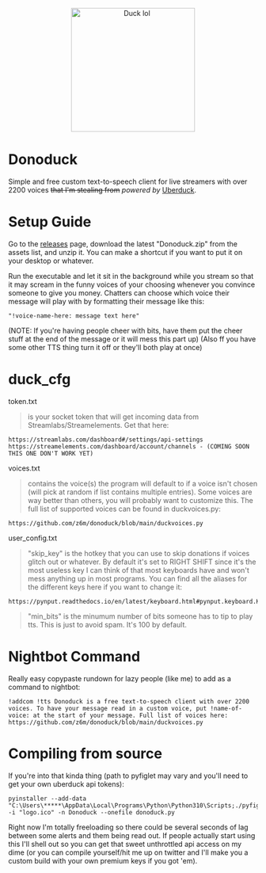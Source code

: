 <p align="center">
    <img width="250" src="https://user-images.githubusercontent.com/58152411/169162076-17c98ab8-d4e4-429f-8fc9-7e89b5f96342.png" alt="Duck lol">
</p>

# Donoduck
Simple and free custom text-to-speech client for live streamers with over 2200 voices ~~that I'm stealing from~~ <em>powered by</em> [Uberduck](https://uberduck.ai/).

    
    
# Setup Guide
Go to the [releases](https://github.com/z6m/donoduck/releases) page, download the latest "Donoduck.zip" from the assets list, and unzip it. You can make a shortcut if you want to put it on your desktop or whatever.

Run the executable and let it sit in the background while you stream so that it may scream in the funny voices of your choosing whenever you convince someone to give you money. Chatters can choose which voice their message will play with by formatting their message like this:

    "!voice-name-here: message text here" 

(NOTE: If you're having people cheer with bits, have them put the cheer stuff at the end of the message or it will mess this part up)
(Also ff you have some other TTS thing turn it off or they'll both play at once)

# duck_cfg
token.txt 
> is your socket token that will get incoming data from Streamlabs/Streamelements. Get that here:

    https://streamlabs.com/dashboard#/settings/api-settings
    https://streamelements.com/dashboard/account/channels - (COMING SOON THIS ONE DON'T WORK YET)
    

voices.txt
> contains the voice(s) the program will default to if a voice isn't chosen (will pick at random if list contains multiple entries). Some voices are way better than others, you will probably want to customize this. The full list of supported voices can be found in duckvoices.py:

    https://github.com/z6m/donoduck/blob/main/duckvoices.py

user_config.txt
> "skip_key" is the hotkey that you can use to skip donations if voices glitch out or whatever. By default it's set to RIGHT SHIFT since it's the most useless key I can think of that most keyboards have and won't mess anything up in most programs. You can find all the aliases for the different keys here if you want to change it:
        
    https://pynput.readthedocs.io/en/latest/keyboard.html#pynput.keyboard.Key

> "min_bits" is the minumum number of bits someone has to tip to play tts. This is just to avoid spam. It's 100 by default.

# Nightbot Command
Really easy copypaste rundown for lazy people (like me) to add as a command to nightbot:

    !addcom !tts Donoduck is a free text-to-speech client with over 2200 voices. To have your message read in a custom voice, put !name-of-voice: at the start of your message. Full list of voices here: https://github.com/z6m/donoduck/blob/main/duckvoices.py
       


# Compiling from source 
If you're into that kinda thing (path to pyfiglet may vary and you'll need to get your own uberduck api tokens):

    pyinstaller --add-data "C:\Users\*****\AppData\Local\Programs\Python\Python310\Scripts;./pyfiglet" -i "logo.ico" -n Donoduck --onefile donoduck.py

Right now I'm totally freeloading so there could be several seconds of lag between some alerts and them being read out. If people actually start using this I'll shell out so you can get that sweet unthrottled api access on my dime (or you can compile yourself/hit me up on twitter and I'll make you a custom build with your own premium keys if you got 'em). 
